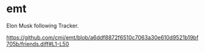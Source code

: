 # emt
Elon Musk following Tracker.

https://github.com/cmj/emt/blob/a6ddf8872f6510c7063a30e610d9521b19bf705b/friends.diff#L1-L50
